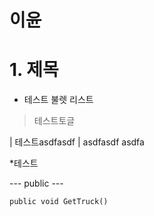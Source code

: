 # 이윤
# 1. 제목
* 테스트 불렛 리스트
>  테스트토글

| 테스트asdfasdf |
asdfasdf
asdfa


*테스트

--- public ---


```public void GetTruck() ```


